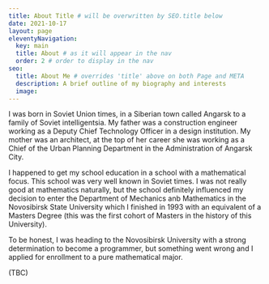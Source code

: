 ```yaml
---
title: About Title # will be overwritten by SEO.title below
date: 2021-10-17
layout: page
eleventyNavigation:
  key: main
  title: About # as it will appear in the nav
  order: 2 # order to display in the nav
seo:
  title: About Me # overrides 'title' above on both Page and META
  description: A brief outline of my biography and interests
  image:
---
```


I was born in Soviet Union times, in a Siberian town called Angarsk to a family of Soviet intelligentsia.
My father was a construction engineer working as a Deputy Chief Technology Officer in a design institution.
My mother was an architect, at the top of her career she was working as a Chief of the Urban Planning Department in the Administration of Angarsk City.

I happened to get my school education in a school with a mathematical focus. This school was very well known in Soviet times.
I was not really good at mathematics naturally, but the school definitely influenced my decision to enter the Department of Mechanics anb Mathematics in the Novosibirsk State University which I finished in 1993 with an equivalent of a Masters Degree (this was the first cohort of Masters in the history of this University).

To be honest, I was heading to the Novosibirsk University with a strong determination to become a programmer, but something went wrong and I applied for enrollment to a pure mathematical major.

(TBC)
